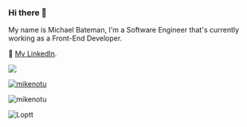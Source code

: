 ### Hi there 👋

My name is Michael Bateman, I'm a Software Engineer that's currently working as a Front-End Developer.


💼 [My LinkedIn](https://www.linkedin.com/in/michael-bateman-979695194/).

 <a href="https://github.com/MikeNotu">
  <img align="center" src="https://github-readme-stats.vercel.app/api?username=MikeNotu&count_private=true&show_icons=true&theme=tokyonight&hide=contribs&count_private=true" />
</a>

<p align="left"> <a href="https://github.com/ryo-ma/github-profile-trophy"><img src="https://github-profile-trophy.vercel.app/?username=MikeNotu&theme=onedark&margin-w=15&margin-h=15" alt="mikenotu" /></a> </p>
<p><img src="https://github-readme-stats.vercel.app/api?username=MikeNotu&count_private=true&show_icons=true&include_all_commits=true&theme=onedark&hide=issues,prs" alt="mikenotu" /></p>
<p align="left"> <img src="https://komarev.com/ghpvc/?username=Loptt&label=Profile%20views&color=0e75b6&style=flat" alt="Loptt" /> </p>
